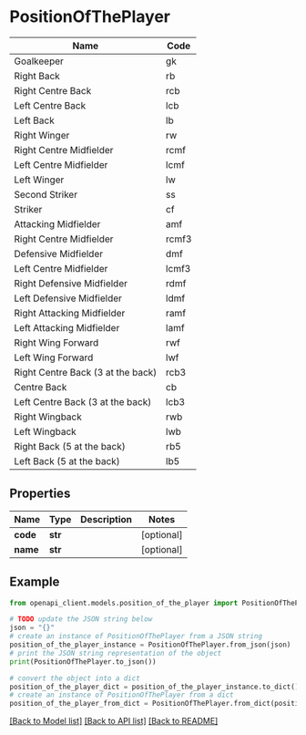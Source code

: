 # PositionOfThePlayer

<table><thead><tr><th>Name</th><th>Code</th></tr></thead><tbody><tr><td>Goalkeeper</td><td>gk</td></tr><tr><td>Right Back</td><td>rb</td></tr><tr><td>Right Centre Back</td><td>rcb</td></tr><tr><td>Left Centre Back</td><td>lcb</td></tr><tr><td>Left Back</td><td>lb</td></tr><tr><td>Right Winger</td><td>rw</td></tr><tr><td>Right Centre Midfielder</td><td>rcmf</td></tr><tr><td>Left Centre Midfielder</td><td>lcmf</td></tr><tr><td>Left Winger</td><td>lw</td></tr><tr><td>Second Striker</td><td>ss</td></tr><tr><td>Striker</td><td>cf</td></tr><tr><td>Attacking Midfielder</td><td>amf</td></tr><tr><td>Right Centre Midfielder</td><td>rcmf3</td></tr><tr><td>Defensive Midfielder</td><td>dmf</td></tr><tr><td>Left Centre Midfielder</td><td>lcmf3</td></tr><tr><td>Right Defensive Midfielder</td><td>rdmf</td></tr><tr><td>Left Defensive Midfielder</td><td>ldmf</td></tr><tr><td>Right Attacking Midfielder</td><td>ramf</td></tr><tr><td>Left Attacking Midfielder</td><td>lamf</td></tr><tr><td>Right Wing Forward</td><td>rwf</td></tr><tr><td>Left Wing Forward</td><td>lwf</td></tr><tr><td>Right Centre Back (3 at the back)</td><td>rcb3</td></tr><tr><td>Centre Back</td><td>cb</td></tr><tr><td>Left Centre Back (3 at the back)</td><td>lcb3</td></tr><tr><td>Right Wingback</td><td>rwb</td></tr><tr><td>Left Wingback</td><td>lwb</td></tr><tr><td>Right Back (5 at the back)</td><td>rb5</td></tr><tr><td>Left Back (5 at the back)</td><td>lb5</td></tr></tbody></table>

## Properties

Name | Type | Description | Notes
------------ | ------------- | ------------- | -------------
**code** | **str** |  | [optional] 
**name** | **str** |  | [optional] 

## Example

```python
from openapi_client.models.position_of_the_player import PositionOfThePlayer

# TODO update the JSON string below
json = "{}"
# create an instance of PositionOfThePlayer from a JSON string
position_of_the_player_instance = PositionOfThePlayer.from_json(json)
# print the JSON string representation of the object
print(PositionOfThePlayer.to_json())

# convert the object into a dict
position_of_the_player_dict = position_of_the_player_instance.to_dict()
# create an instance of PositionOfThePlayer from a dict
position_of_the_player_from_dict = PositionOfThePlayer.from_dict(position_of_the_player_dict)
```
[[Back to Model list]](../README.md#documentation-for-models) [[Back to API list]](../README.md#documentation-for-api-endpoints) [[Back to README]](../README.md)


